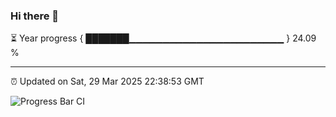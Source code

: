 ### Hi there 👋

⏳ Year progress { ███████▁▁▁▁▁▁▁▁▁▁▁▁▁▁▁▁▁▁▁▁▁▁▁ } 24.09 %

---

⏰ Updated on Sat, 29 Mar 2025 22:38:53 GMT

![Progress Bar CI](https://github.com/IshwaranRudhara/GIT-ACTION/workflows/Progress%20Bar%20CI/badge.svg)
